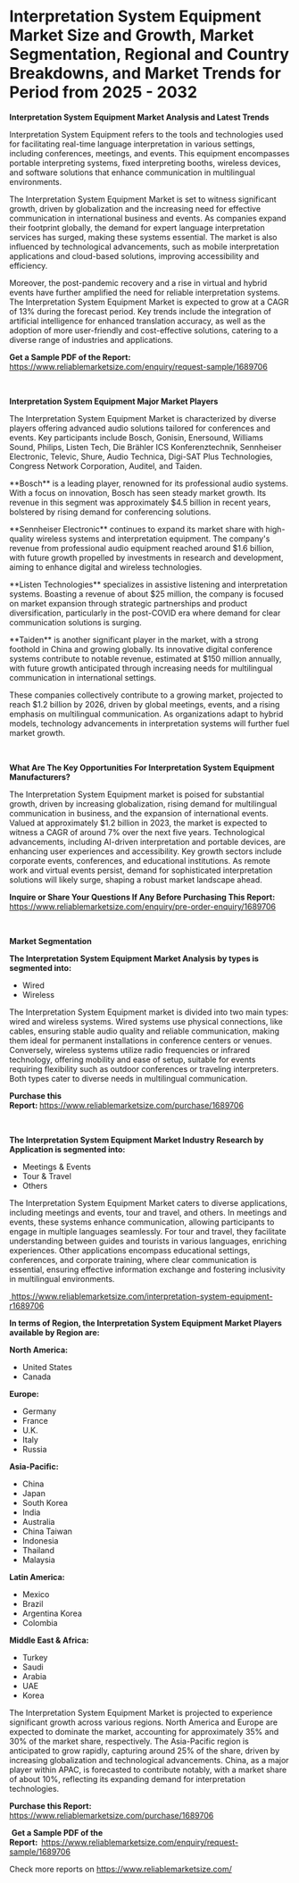 <p><h1>Interpretation System Equipment Market Size and Growth, Market Segmentation, Regional and Country Breakdowns, and Market Trends for Period from 2025 -  2032</h1></p><p><strong>Interpretation System Equipment Market Analysis and Latest Trends</strong></p>
<p><p>Interpretation System Equipment refers to the tools and technologies used for facilitating real-time language interpretation in various settings, including conferences, meetings, and events. This equipment encompasses portable interpreting systems, fixed interpreting booths, wireless devices, and software solutions that enhance communication in multilingual environments.</p><p>The Interpretation System Equipment Market is set to witness significant growth, driven by globalization and the increasing need for effective communication in international business and events. As companies expand their footprint globally, the demand for expert language interpretation services has surged, making these systems essential. The market is also influenced by technological advancements, such as mobile interpretation applications and cloud-based solutions, improving accessibility and efficiency.</p><p>Moreover, the post-pandemic recovery and a rise in virtual and hybrid events have further amplified the need for reliable interpretation systems. The Interpretation System Equipment Market is expected to grow at a CAGR of 13% during the forecast period. Key trends include the integration of artificial intelligence for enhanced translation accuracy, as well as the adoption of more user-friendly and cost-effective solutions, catering to a diverse range of industries and applications.</p></p>
<p><strong>Get a Sample PDF of the Report:&nbsp;</strong> <a href="https://www.reliablemarketsize.com/enquiry/request-sample/1689706?utm_campaign=2747&utm_medium=2&utm_source=Github&utm_content=ia&utm_term=04042025&utm_id=interpretation-system-equipment">https://www.reliablemarketsize.com/enquiry/request-sample/1689706</a></p>
<p>&nbsp;</p>
<p><strong>Interpretation System Equipment Major Market Players</strong></p>
<p><p>The Interpretation System Equipment Market is characterized by diverse players offering advanced audio solutions tailored for conferences and events. Key participants include Bosch, Gonisin, Enersound, Williams Sound, Philips, Listen Tech, Die Brähler ICS Konferenztechnik, Sennheiser Electronic, Televic, Shure, Audio Technica, Digi-SAT Plus Technologies, Congress Network Corporation, Auditel, and Taiden.</p><p>**Bosch** is a leading player, renowned for its professional audio systems. With a focus on innovation, Bosch has seen steady market growth. Its revenue in this segment was approximately $4.5 billion in recent years, bolstered by rising demand for conferencing solutions.</p><p>**Sennheiser Electronic** continues to expand its market share with high-quality wireless systems and interpretation equipment. The company's revenue from professional audio equipment reached around $1.6 billion, with future growth propelled by investments in research and development, aiming to enhance digital and wireless technologies.</p><p>**Listen Technologies** specializes in assistive listening and interpretation systems. Boasting a revenue of about $25 million, the company is focused on market expansion through strategic partnerships and product diversification, particularly in the post-COVID era where demand for clear communication solutions is surging.</p><p>**Taiden** is another significant player in the market, with a strong foothold in China and growing globally. Its innovative digital conference systems contribute to notable revenue, estimated at $150 million annually, with future growth anticipated through increasing needs for multilingual communication in international settings.</p><p>These companies collectively contribute to a growing market, projected to reach $1.2 billion by 2026, driven by global meetings, events, and a rising emphasis on multilingual communication. As organizations adapt to hybrid models, technology advancements in interpretation systems will further fuel market growth.</p></p>
<p>&nbsp;</p>
<p><strong>What Are The Key Opportunities For Interpretation System Equipment Manufacturers?</strong></p>
<p><p>The Interpretation System Equipment market is poised for substantial growth, driven by increasing globalization, rising demand for multilingual communication in business, and the expansion of international events. Valued at approximately $1.2 billion in 2023, the market is expected to witness a CAGR of around 7% over the next five years. Technological advancements, including AI-driven interpretation and portable devices, are enhancing user experiences and accessibility. Key growth sectors include corporate events, conferences, and educational institutions. As remote work and virtual events persist, demand for sophisticated interpretation solutions will likely surge, shaping a robust market landscape ahead.</p></p>
<p><strong>Inquire or Share Your Questions If Any Before Purchasing This Report:</strong> <a href="https://www.reliablemarketsize.com/enquiry/pre-order-enquiry/1689706?utm_campaign=2747&utm_medium=2&utm_source=Github&utm_content=ia&utm_term=04042025&utm_id=interpretation-system-equipment">https://www.reliablemarketsize.com/enquiry/pre-order-enquiry/1689706</a></p>
<p>&nbsp;</p>
<p><strong>Market Segmentation</strong></p>
<p><strong>The Interpretation System Equipment Market Analysis by types is segmented into:</strong></p>
<p><ul><li>Wired</li><li>Wireless</li></ul></p>
<p><p>The Interpretation System Equipment market is divided into two main types: wired and wireless systems. Wired systems use physical connections, like cables, ensuring stable audio quality and reliable communication, making them ideal for permanent installations in conference centers or venues. Conversely, wireless systems utilize radio frequencies or infrared technology, offering mobility and ease of setup, suitable for events requiring flexibility such as outdoor conferences or traveling interpreters. Both types cater to diverse needs in multilingual communication.</p></p>
<p><strong>Purchase this Report:&nbsp;</strong><a href="https://www.reliablemarketsize.com/purchase/1689706?utm_campaign=2747&utm_medium=2&utm_source=Github&utm_content=ia&utm_term=04042025&utm_id=interpretation-system-equipment">https://www.reliablemarketsize.com/purchase/1689706</a></p>
<p>&nbsp;</p>
<p><strong>The Interpretation System Equipment Market Industry Research by Application is segmented into:</strong></p>
<p><ul><li>Meetings & Events</li><li>Tour & Travel</li><li>Others</li></ul></p>
<p><p>The Interpretation System Equipment Market caters to diverse applications, including meetings and events, tour and travel, and others. In meetings and events, these systems enhance communication, allowing participants to engage in multiple languages seamlessly. For tour and travel, they facilitate understanding between guides and tourists in various languages, enriching experiences. Other applications encompass educational settings, conferences, and corporate training, where clear communication is essential, ensuring effective information exchange and fostering inclusivity in multilingual environments.</p></p>
<p><a href="https://www.reliablemarketsize.com/interpretation-system-equipment-r1689706?utm_campaign=2747&utm_medium=2&utm_source=Github&utm_content=ia&utm_term=04042025&utm_id=interpretation-system-equipment">&nbsp;https://www.reliablemarketsize.com/interpretation-system-equipment-r1689706</a></p>
<p><strong>In terms of Region, the Interpretation System Equipment Market Players available by Region are:</strong></p>
<p>
    <p> <strong> North America: </strong>
        <ul>
            <li>United States</li>
            <li>Canada</li>
        </ul>
        </p> 
    <p> <strong> Europe: </strong>
        <ul>
            <li>Germany</li>
            <li>France</li>
            <li>U.K.</li>
            <li>Italy</li>
            <li>Russia</li>
        </ul>
        </p> 
    <p> <strong> Asia-Pacific: </strong>
        <ul>
            <li>China</li>
            <li>Japan</li>
            <li>South Korea</li>
            <li>India</li>
            <li>Australia</li>
            <li>China Taiwan</li>
            <li>Indonesia</li>
            <li>Thailand</li>
            <li>Malaysia</li>
        </ul>
        </p> 
    <p> <strong> Latin America: </strong>
        <ul>
            <li>Mexico</li>
            <li>Brazil</li>
            <li>Argentina Korea</li>
            <li>Colombia</li>
        </ul>
        </p> 
    <p> <strong> Middle East & Africa: </strong>
        <ul>
            <li>Turkey</li>
            <li>Saudi</li>
            <li>Arabia</li>
            <li>UAE</li>
            <li>Korea</li>
        </ul>
    </p>
    </p>
<p><p>The Interpretation System Equipment Market is projected to experience significant growth across various regions. North America and Europe are expected to dominate the market, accounting for approximately 35% and 30% of the market share, respectively. The Asia-Pacific region is anticipated to grow rapidly, capturing around 25% of the share, driven by increasing globalization and technological advancements. China, as a major player within APAC, is forecasted to contribute notably, with a market share of about 10%, reflecting its expanding demand for interpretation technologies.</p></p>
<p><strong>Purchase this Report: </strong><a href="https://www.reliablemarketsize.com/purchase/1689706?utm_campaign=2747&utm_medium=2&utm_source=Github&utm_content=ia&utm_term=04042025&utm_id=interpretation-system-equipment">https://www.reliablemarketsize.com/purchase/1689706</a></p>
<p>&nbsp;<strong>Get a Sample PDF of the Report:&nbsp;&nbsp;</strong><a href="https://www.reliablemarketsize.com/enquiry/request-sample/1689706?utm_campaign=2747&utm_medium=2&utm_source=Github&utm_content=ia&utm_term=04042025&utm_id=interpretation-system-equipment">https://www.reliablemarketsize.com/enquiry/request-sample/1689706</a></p>
<p><strong></strong></p>
<p>Check more reports on <a href="https://www.reliablemarketsize.com/?utm_campaign=2747&utm_medium=2&utm_source=Github&utm_content=ia&utm_term=04042025&utm_id=interpretation-system-equipment">https://www.reliablemarketsize.com/</a></p>